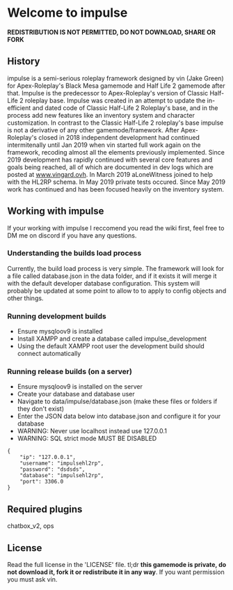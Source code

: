 # Welcome to impulse
**REDISTRIBUTION IS NOT PERMITTED, DO NOT DOWNLOAD, SHARE OR FORK**

## History
impulse is a semi-serious roleplay framework designed by vin (Jake Green) for Apex-Roleplay's Black Mesa gamemode and Half Life 2 gamemode after that. Impulse is the predecessor to Apex-Roleplay's version of Classic Half-Life 2 roleplay base. Impulse was created in an attempt to update  the in-efficient and dated code of Classic Half-Life 2 Roleplay's base, and in the process add new features like an inventory system and character customization. In contrast to the Classic Half-Life 2 roleplay's base impulse is not a derivative of any other gamemode/framework. After Apex-Roleplay's closed in 2018 independent development had continued intermitenally until Jan 2019 when vin started full work again on the framework, recoding almost all the elements previously implemented. Since 2019 development has rapidly continued with several core features and goals being reached, all of which are documented in dev logs which are posted at www.vingard.ovh. In March 2019 aLoneWitness joined to help with the HL2RP schema. In May 2019 private tests occured. Since May 2019 work has continued and has been focused heavily on the inventory system.

## Working with impulse
If your working with impulse I reccomend you read the wiki first, feel free to DM me on discord if you have any questions.

### Understanding the builds load process
Currently, the build load process is very simple. The framework will look for a file called database.json in the data folder, and if it exists it will merge it with the default developer database configuration. This system will probably be updated at some point to allow to to apply to config objects and other things.

### Running development builds
* Ensure mysqloov9 is installed
* Install XAMPP and create a database called impulse_development
* Using the default XAMPP root user the development build should connect automatically

### Running release builds (on a server)
* Ensure mysqloov9 is installed on the server
* Create your database and database user
* Navigate to data/impulse/database.json (make these files or folders if they don't exist)
* Enter the JSON data below into database.json and configure it for your database
* WARNING: Never use localhost instead use 127.0.0.1
* WARNING: SQL strict mode MUST BE DISABLED
```
{
	"ip": "127.0.0.1",
	"username": "impulsehl2rp",
	"password": "dsdsds",
	"database": "impulsehl2rp",
	"port": 3306.0
}
```

## Required plugins
chatbox_v2, ops

## License
Read the full license in the 'LICENSE' file.
tl;dr **this gamemode is private, do not download it, fork it or redistribute it in any way**. If you want permission you must ask vin.
